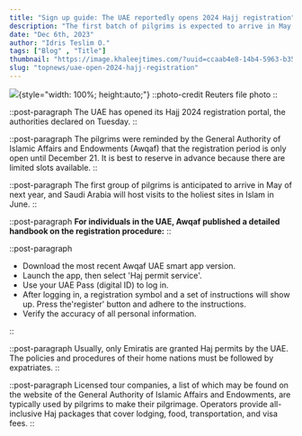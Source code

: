 ```yaml
---
title: "Sign up guide: The UAE reportedly opens 2024 Hajj registration"
description: "The first batch of pilgrims is expected to arrive in May next year, though Saudi Arabia opens its holy sites to the public in June 2024"
date: "Dec 6th, 2023"
author: "Idris Teslim O."
tags: ["Blog" , "Title"]
thumbnail: "https://image.khaleejtimes.com/?uuid=ccaab4e8-14b4-5963-b350-11f5cb40cf8f&function=cropresize&type=preview&source=false&q=75&crop_w=0.99999&crop_h=0.79365&width=1500&height=844&x=1.0E-5&y=0.09524"
slug: "topnews/uae-open-2024-hajj-registration"
---
```


![](https://image.khaleejtimes.com/?uuid=ccaab4e8-14b4-5963-b350-11f5cb40cf8f&function=cropresize&type=preview&source=false&q=75&crop_w=0.99999&crop_h=0.79365&width=1500&height=844&x=1.0E-5&y=0.09524){style="width: 100%; height:auto;"}
::photo-credit
Reuters file photo
::

::post-paragraph
The UAE has opened its Hajj 2024 registration portal, the authorities declared on Tuesday.
::

::post-paragraph
The pilgrims were reminded by the General Authority of Islamic Affairs and Endowments (Awqaf) that the registration period is only open until December 21. It is best to reserve in advance because there are limited slots available.
::

::post-paragraph
The first group of pilgrims is anticipated to arrive in May of next year, and Saudi Arabia will host visits to the holiest sites in Islam in June.
::

::post-paragraph
**For individuals in the UAE, Awqaf published a detailed handbook on the registration procedure:**
::

::post-paragraph
<ul class="list-disc">
<li>Download the most recent Awqaf UAE smart app version.</li>
<li>Launch the app, then select 'Haj permit service'.</li>
<li>Use your UAE Pass (digital ID) to log in.</li>
<li>After logging in, a registration symbol and a set of instructions will show up. Press the'register' button and adhere to the instructions.</li>
<li>Verify the accuracy of all personal information.</li>
</ul>
::

::post-paragraph
Usually, only Emiratis are granted Haj permits by the UAE. The policies and procedures of their home nations must be followed by expatriates.
::

::post-paragraph
Licensed tour companies, a list of which may be found on the website of the General Authority of Islamic Affairs and Endowments, are typically used by pilgrims to make their pilgrimage. Operators provide all-inclusive Haj packages that cover lodging, food, transportation, and visa fees.
::